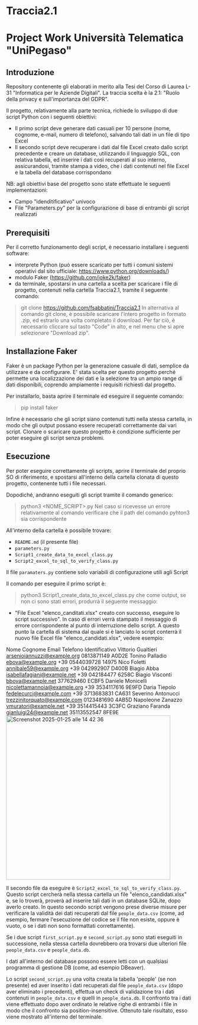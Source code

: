 # Traccia2.1
 
# Project Work Università Telematica "UniPegaso"

## Introduzione

Repository contenente gli elaborati in merito alla Tesi del Corso di Laurea L-31 "Informatica per le Aziende Digitali".
La traccia scelta è la 2.1: "Ruolo della privacy e sull'importanza del GDPR".

Il progetto, relativamente alla parte tecnica, richiede lo sviluppo di due script Python con i seguenti obiettivi:
- Il primo script deve generare dati casuali per 10 persone (nome, cognome, e-mail, numero di telefono), salvando tali dati in un file di tipo Excel
- Il secondo script deve recuperare i dati dal file Excel creato dallo script precedente e creare un database, utilizzando il linguaggio SQL, con relativa tabella,  ed inserire i dati così recuperati al suo interno, assicurandosi, tramite stampa a video, che i dati contenuti nel file Excel e la tabella del database corrispondano
  
NB: agli obiettivi base del progetto sono state effettuate le seguenti implementazioni:
- Campo "idenditificativo" univoco
- File "Parameters.py" per la configurazione di base di entrambi gli script realizzati

## Prerequisiti

Per il corretto funzionamento degli script, è necessario installare i seguenti software:
- interprete Python (può essere scaricato per tutti i comuni sistemi operativi dal sito ufficiale: https://www.python.org/downloads/)
- modulo Faker (https://github.com/joke2k/faker)
- da terminale, spostarsi in una cartella a scelta per scaricare i file di progetto, contenuti nella cartella Traccia2.1, tramite il seguente comando:
> git clone https://github.com/fsabbatini/Traccia2.1
In alternativa al comando git clone, è possibile scaricare l'intero progetto in formato .zip, ed estrarlo una volta completato il download. Per far ciò, è necessario cliccare sul tasto "Code" in alto, e nel menu che si apre selezionare "Download zip".

## Installazione Faker

Faker è un package Python per la generazione casuale di dati, semplice da utilizzare e da configurare. E' stata scelta per questo progetto perché permette una localizzazione dei dati e la selezione tra un ampio range di dati disponibili, coprendo ampiamente i requisiti richiesti dal progetto.

Per installarlo, basta aprire il terminale ed eseguire il seguente comando:
> pip install faker

Infine è necessario che gli script siano contenuti tutti nella stessa cartella, in modo che gli output possano essere recuperati correttamente dai vari script.
Clonare o scaricare questo progetto è condizione sufficiente per poter eseguire gli script senza problemi.

## Esecuzione

Per poter eseguire correttamente gli scripts, aprire il terminale del proprio SO di riferimento, e spostarsi all'interno della cartella clonata di questo progetto, contenente tutti i file necessari.

Dopodiché, andranno eseguiti gli script tramite il comando generico:
> python3 <NOME_SCRIPT>.py
Nel caso si ricevesse un errore relativamente al comando verificare che il path del comando pyhton3 sia corrispondente

All'interno della cartella è possibile trovare:
- `README.md` (il presente file)
- `parameters.py`
- `Script1_create_data_to_excel_class.py`
- `Script2_excel_to_sql_to_verify_class.py`

Il file `paramaters.py` contiene solo variabili di configurazione utili agli Script

Il comando per eseguire il primo script è:
> python3 Script1_create_data_to_excel_class.py
che come output, se non ci sono stati errori, produrrà il seguente messaggio:
- "File Excel "elenco_canditati.xlsx" creato con successo, eseguire lo script successivo".
In caso di errori verrà stampato il messaggio di errore corrispondente al punto di interruzione dello script.
A questo punto la cartella di sistema dal quale si è lanciato lo script conterrà il nuovo file Excel file "elenco_candidati.xlsx", vedere esempio:

Nome	     Cognome	  Email	                       Telefono	      Identificativo
Vittorio	 Gualtieri	arsenioiannuzzi@example.org	 0813871149	    A0D2E
Tonino    Palladio	 ebova@example.org	           +39 0544039728	14975
Nico	     Foletti	  annibale59@example.org	      +39 042992907	 D400B
Biagio	   Abba	     isabellafagiani@example.net	 +39 042184477	 6258C
Biagio	   Visconti	 bbova@example.net	           377629460	     ECBF5
Daniele	  Monicelli	nicolettamannoia@example.org	+39 3534117616	9E9FD
Daria	    Tiepolo	  fedelecurci@example.com	     +39 3713683831	CA631
Severino	 Antonucci	trezzinitorquato@example.com	0123481690	    4AB5D
Napoleone Zanazzo	  vmuratori@example.net	       +39 3514415443	3C3FC
Graziano	 Faranda	  gianluigi24@example.net	     35113552547	   8FE9E
<img width="444" alt="Screenshot 2025-01-25 alle 14 42 36" src="https://github.com/user-attachments/assets/4c2506b8-43ae-4872-8da8-a3079d2bc8e1" />

Il secondo file da eseguire è `Script2_excel_to_sql_to_verify_class.py`. Questo script cercherà nella stessa cartella un file "elenco_candidati.xlsx" e, se lo troverà, proverà ad inserire tali dati in un database SQLite, dopo averlo creato.
In questo secondo script vengono prese diverse misure per verificare la validità dei dati recuperati dal file `people_data.csv` (come, ad esempio, fermare l'esecuzione del codice se il file non esiste, oppure è vuoto, o se i dati non sono formattati correttamente). 

Se i due script `first_script.py` e `second_script.py` sono stati eseguiti in successione, nella stessa cartella dovrebbero ora trovarsi due ulteriori file `people_data.csv` e `people_data.db`. 

I dati all'interno del database possono essere letti con un qualsiasi programma di gestione DB (come, ad esempio DBeaver).

Lo script `second_script.py` una volta creata la tabella 'people' (se non presente) ed aver inserito i dati recuperati dal file `people_data.csv` (dopo aver eliminato i precedenti), effettua un check di validazione tra i dati contenuti in `people_data.csv` e quelli in `people_data.db`. Il confronto tra i dati viene effettuato dopo aver ordinato le relative righe di entrambi i file in modo che il confronto sia position-insensitive. Ottenuto tale risultato, esso viene mostrato all'interno del terminale.
